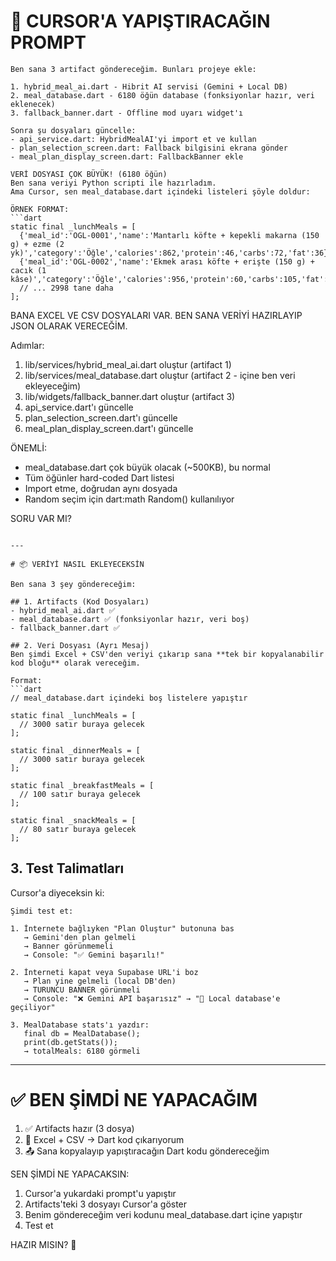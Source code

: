 # 🎯 CURSOR'A YAPIŞTIRACAĞIN PROMPT

```
Ben sana 3 artifact göndereceğim. Bunları projeye ekle:

1. hybrid_meal_ai.dart - Hibrit AI servisi (Gemini + Local DB)
2. meal_database.dart - 6180 öğün database (fonksiyonlar hazır, veri eklenecek)
3. fallback_banner.dart - Offline mod uyarı widget'ı

Sonra şu dosyaları güncelle:
- api_service.dart: HybridMealAI'yi import et ve kullan
- plan_selection_screen.dart: Fallback bilgisini ekrana gönder  
- meal_plan_display_screen.dart: FallbackBanner ekle

VERİ DOSYASI ÇOK BÜYÜK! (6180 öğün)
Ben sana veriyi Python scripti ile hazırladım.
Ama Cursor, sen meal_database.dart içindeki listeleri şöyle doldur:

ÖRNEK FORMAT:
```dart
static final _lunchMeals = [
  {'meal_id':'OGL-0001','name':'Mantarlı köfte + kepekli makarna (150 g) + ezme (2 yk)','category':'Öğle','calories':862,'protein':46,'carbs':72,'fat':36},
  {'meal_id':'OGL-0002','name':'Ekmek arası köfte + erişte (150 g) + cacık (1 kâse)','category':'Öğle','calories':956,'protein':60,'carbs':105,'fat':28},
  // ... 2998 tane daha
];
```

BANA EXCEL VE CSV DOSYALARI VAR. BEN SANA VERİYİ HAZIRLAYIP JSON OLARAK VERECEĞİM.

Adımlar:
1. lib/services/hybrid_meal_ai.dart oluştur (artifact 1)
2. lib/services/meal_database.dart oluştur (artifact 2 - içine ben veri ekleyeceğim)
3. lib/widgets/fallback_banner.dart oluştur (artifact 3)
4. api_service.dart'ı güncelle
5. plan_selection_screen.dart'ı güncelle
6. meal_plan_display_screen.dart'ı güncelle

ÖNEMLİ:
- meal_database.dart çok büyük olacak (~500KB), bu normal
- Tüm öğünler hard-coded Dart listesi
- Import etme, doğrudan aynı dosyada
- Random seçim için dart:math Random() kullanılıyor

SORU VAR MI?
```

---

# 📦 VERİYİ NASIL EKLEYECEKSİN

Ben sana 3 şey göndereceğim:

## 1. Artifacts (Kod Dosyaları)
- hybrid_meal_ai.dart ✅
- meal_database.dart ✅ (fonksiyonlar hazır, veri boş)
- fallback_banner.dart ✅

## 2. Veri Dosyası (Ayrı Mesaj)
Ben şimdi Excel + CSV'den veriyi çıkarıp sana **tek bir kopyalanabilir kod bloğu** olarak vereceğim.

Format:
```dart
// meal_database.dart içindeki boş listelere yapıştır

static final _lunchMeals = [
  // 3000 satır buraya gelecek
];

static final _dinnerMeals = [
  // 3000 satır buraya gelecek
];

static final _breakfastMeals = [
  // 100 satır buraya gelecek
];

static final _snackMeals = [
  // 80 satır buraya gelecek
];
```

## 3. Test Talimatları
Cursor'a diyeceksin ki:

```
Şimdi test et:

1. İnternete bağlıyken "Plan Oluştur" butonuna bas
   → Gemini'den plan gelmeli
   → Banner görünmemeli
   → Console: "✅ Gemini başarılı!"

2. İnterneti kapat veya Supabase URL'i boz
   → Plan yine gelmeli (local DB'den)
   → TURUNCU BANNER görünmeli
   → Console: "❌ Gemini API başarısız" → "🔄 Local database'e geçiliyor"

3. MealDatabase stats'ı yazdır:
   final db = MealDatabase();
   print(db.getStats());
   → totalMeals: 6180 görmeli
```

---

# ✅ BEN ŞİMDİ NE YAPACAĞIM

1. ✅ Artifacts hazır (3 dosya)
2. 🔄 Excel + CSV → Dart kod çıkarıyorum
3. 📤 Sana kopyalayıp yapıştıracağın Dart kodu göndereceğim

SEN ŞİMDİ NE YAPACAKSIN:
1. Cursor'a yukardaki prompt'u yapıştır
2. Artifacts'teki 3 dosyayı Cursor'a göster
3. Benim göndereceğim veri kodunu meal_database.dart içine yapıştır
4. Test et

HAZIR MISIN? 🚀
